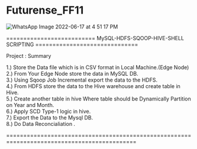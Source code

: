 # Futurense_FF11

![WhatsApp Image 2022-06-17 at 4 51 17 PM](https://user-images.githubusercontent.com/107995830/175770857-c8fd2487-83cb-4eea-9101-50a3521fb049.jpeg)

========================== MySQL-HDFS-SQOOP-HIVE-SHELL SCRIPTING ==============================

Project : Summary

1.) Store the Data file which is in CSV format in Local Machine.(Edge Node)  <br />
2.) From Your Edge Node store the data in MySQL DB.                            <br />
3.) Using Sqoop Job Incremental export the data to the HDFS.                     <br />
4.) From HDFS store the data to the Hive warehouse and create table in Hive.       <br />
5.) Create another table in hive Where table should be Dynamically Partition on Year and Month. <br />
6.) Apply SCD Type-1 logic in hive. <br />
7.) Export the Data to the Mysql DB. <br />
8.) Do Data Reconcialiation . <br />

============================================================================================
